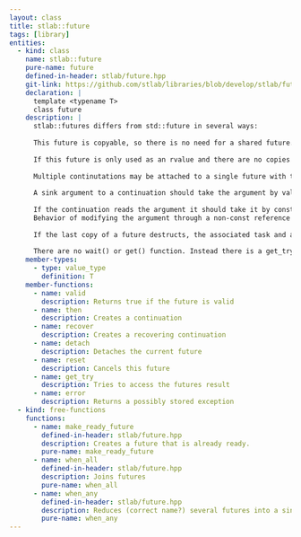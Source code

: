 ```yaml
---
layout: class
title: stlab::future
tags: [library]
entities:
  - kind: class
    name: stlab::future
    pure-name: future
    defined-in-header: stlab/future.hpp
    git-link: https://github.com/stlab/libraries/blob/develop/stlab/future.hpp
    declaration: |
      template <typename T>
      class future
    description: |
      stlab::futures differs from std::future in several ways:
      
      This future is copyable, so there is no need for a shared future. 
      
      If this future is only used as an rvalue and there are no copies then the value returned, by get_try or through a continuation, will be moved. 
      
      Multiple continutations may be attached to a single future with then(). then() is declared const since it does not mutate the result object of the future. The continuation is called with the value type, not the future. 
      
      A sink argument to a continuation should take the argument by value and move the object as needed. 
      
      If the continuation reads the argument it should take it by const&. 
      Behavior of modifying the argument through a non-const reference is undefined (may be a compliation error). 
      
      If the last copy of a future destructs, the associated task and any held futures for the task arguments are released and the associated packaged_task will become a no-op if called. 
      
      There are no wait() or get() function. Instead there is a get_try() which returns an optional (or if T is void, the result is a bool with true indicating the associated task has executed.
    member-types:
      - type: value_type
        definition: T
    member-functions:
      - name: valid
        description: Returns true if the future is valid
      - name: then
        description: Creates a continuation
      - name: recover
        description: Creates a recovering continuation
      - name: detach
        description: Detaches the current future
      - name: reset
        description: Cancels this future
      - name: get_try
        description: Tries to access the futures result
      - name: error
        description: Returns a possibly stored exception
  - kind: free-functions
    functions:
      - name: make_ready_future
        defined-in-header: stlab/future.hpp
        description: Creates a future that is already ready.
        pure-name: make_ready_future
      - name: when_all
        defined-in-header: stlab/future.hpp
        description: Joins futures
        pure-name: when_all
      - name: when_any
        defined-in-header: stlab/future.hpp
        description: Reduces (correct name?) several futures into a single one
        pure-name: when_any
---
```

